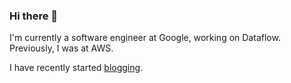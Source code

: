 ### Hi there 👋

I'm currently a software engineer at Google, working on Dataflow. Previously, I was at AWS.

I have recently started [blogging](https://www.ayberkyilmaz.net). 
